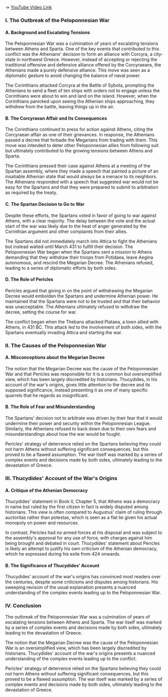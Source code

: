 -> [YouTube Video Link](https://www.youtube.com/watch?v=c5NcR-fU3QM&list=PL023BCE5134243987&index=19&pp=iAQB)

### I. The Outbreak of the Peloponnesian War
#### A. Background and Escalating Tensions

The Peloponnesian War was a culmination of years of escalating tensions between Athens and Sparta. One of the key events that contributed to this conflict was the Athenians' decision to form an alliance with Corcyra, a city-state in northwest Greece. However, instead of accepting or rejecting the traditional offensive and defensive alliance offered by the Corcyraeans, the Athenians made a purely defensive alliance. This move was seen as a diplomatic gesture to avoid changing the balance of naval power.

The Corinthians attacked Corcyra at the Battle of Sybota, prompting the Athenians to send a fleet of ten ships with orders not to engage unless the Corinthians were about to win and land on the island. However, when the Corinthians panicked upon seeing the Athenian ships approaching, they withdrew from the battle, leaving things up in the air.

#### B. The Corcyraean Affair and Its Consequences

The Corinthians continued to press for action against Athens, citing the Corcyraean affair as one of their grievances. In response, the Athenians passed a decree that forbade the Megarians from trading with them. This move was intended to deter other Peloponnesian allies from following suit but ultimately contributed to the growing tensions between Athens and Sparta.

The Corinthians pressed their case against Athens at a meeting of the Spartan assembly, where they made a speech that painted a picture of an insatiable Athenian state that would always be a menace to its neighbors. The Athenians responded with a speech that suggested war would not be easy for the Spartans and that they were prepared to submit to arbitration as required by the treaty.

#### C. The Spartan Decision to Go to War

Despite these efforts, the Spartans voted in favor of going to war against Athens, with a clear majority. The delay between the vote and the actual start of the war was likely due to the heat of anger generated by the Corinthian argument and other complaints from their allies.

The Spartans did not immediately march into Attica to fight the Athenians but instead waited until March 431 to fulfill their decision. The Peloponnesian War began when the Spartans sent a mission to Athens demanding that they withdraw their troops from Potidaea, leave Aegina autonomous, and rescind the Megarian Decree. The Athenians refused, leading to a series of diplomatic efforts by both sides.

#### D. The Role of Pericles

Pericles argued that giving in on the point of withdrawing the Megarian Decree would embolden the Spartans and undermine Athenian power. He maintained that the Spartans were not to be trusted and that their behavior was unacceptable. The Athenians ultimately refused to withdraw the decree, setting the course for war.

The conflict began when the Thebans attacked Plataea, a town allied with Athens, in 431 BC. This attack led to the involvement of both sides, with the Spartans eventually invading Attica and starting the war.

### II. The Causes of the Peloponnesian War
#### A. Misconceptions about the Megarian Decree

The notion that the Megarian Decree was the cause of the Peloponnesian War and that Pericles was responsible for it is a common but oversimplified view, which has been largely discredited by historians. Thucydides, in his account of the war's origins, gives little attention to the decree and its supposed significance, instead presenting it as one of many specific quarrels that he regards as insignificant.

#### B. The Role of Fear and Misunderstanding

The Spartans' decision not to arbitrate was driven by their fear that it would undermine their power and security within the Peloponnesian League. Similarly, the Athenians refused to back down due to their own fears and misunderstandings about how the war would be fought.

Pericles' strategy of deterrence relied on the Spartans believing they could not harm Athens without suffering significant consequences, but this proved to be a flawed assumption. The war itself was marked by a series of complex events and decisions made by both sides, ultimately leading to the devastation of Greece.

### III. Thucydides' Account of the War's Origins
#### A. Critique of the Athenian Democracy

Thucydides' statement in Book II, Chapter 5, that Athens was a democracy in name but ruled by the first citizen in fact is widely disputed among historians. This view is often compared to Augustus' claim of ruling through auctoritas rather than potestas, which is seen as a flat lie given his actual monopoly on power and resources.

In contrast, Pericles had no armed forces at his disposal and was subject to the assembly's approval for any use of force, with charges against him being brought and debated in court. Thucydides' statement about Pericles is likely an attempt to justify his own criticism of the Athenian democracy, which he expressed during his exile from 424 onwards.

#### B. The Significance of Thucydides' Account

Thucydides' account of the war's origins has convinced most readers over the centuries, despite some criticisms and disputes among historians. His sweeping revision of the usual explanation presents a nuanced understanding of the complex events leading up to the Peloponnesian War.

### IV. Conclusion
The outbreak of the Peloponnesian War was a culmination of years of escalating tensions between Athens and Sparta. The war itself was marked by a series of complex events and decisions made by both sides, ultimately leading to the devastation of Greece.

The notion that the Megarian Decree was the cause of the Peloponnesian War is an oversimplified view, which has been largely discredited by historians. Thucydides' account of the war's origins presents a nuanced understanding of the complex events leading up to the conflict.

Pericles' strategy of deterrence relied on the Spartans believing they could not harm Athens without suffering significant consequences, but this proved to be a flawed assumption. The war itself was marked by a series of complex events and decisions made by both sides, ultimately leading to the devastation of Greece.